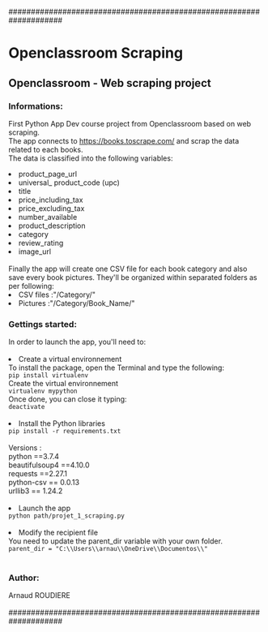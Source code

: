 ####################################################################
# Openclassroom Scraping 
<h2>Openclassroom - Web scraping project</h2>

<h3>Informations:</h3>

First Python App Dev course project from Openclassroom based on web scraping.<br>
The app connects to https://books.toscrape.com/ and scrap the data related
to each books.<br>
The data is classified into the following variables:
<li>product_page_url</li>
<li>universal_ product_code (upc)</li>
<li>title</li>
<li>price_including_tax</li>
<li>price_excluding_tax</li>
<li>number_available</li>
<li>product_description</li>
<li>category</li>
<li>review_rating</li>
<li>image_url</li>
<br>
Finally the app will create one CSV file for each book category and also save every book pictures.
They'll be organized within separated folders as per following:
<li>CSV files :"/Category/"</li>
<li>Pictures :"/Category/Book_Name/"</li>


<h3>Gettings started:</h3>
In order to launch the app, you'll need to:<br><br>
<li>Create a virtual environnement</li>
To install the package, open the Terminal and type the following:<br>
<code class="language-bash" data-lang="bash">pip install virtualenv</code><br>
Create the virtual environnement<br>
<code class="language-bash" data-lang="bash">virtualenv mypython</code><br>
Once done, you can close it typing:<br>
<code class="language-bash" data-lang="bash">deactivate</code><br><br>



<li>Install the Python libraries</li>
<code class="language-bash" data-lang="bash">pip install -r requirements.txt</code><br><br>
Versions :<br>
python ==3.7.4<br>
beautifulsoup4 ==4.10.0    <br>       
requests ==2.27.1   <br>     
python-csv == 0.0.13 <br>
urllib3 == 1.24.2 <br><br>

<li>Launch the app</li>
<code class="language-bash" data-lang="bash">python path/projet_1_scraping.py</code><br><br>


<li>Modify the recipient file</li>
You need to update the parent_dir variable with your own folder.<br>
<code class="language-bash" data-lang="python">parent_dir = "C:\\Users\\arnau\\OneDrive\\Documentos\\"</code><br><br>


<h3>Author:</h3>
Arnaud ROUDIERE
<br><br>
####################################################################
